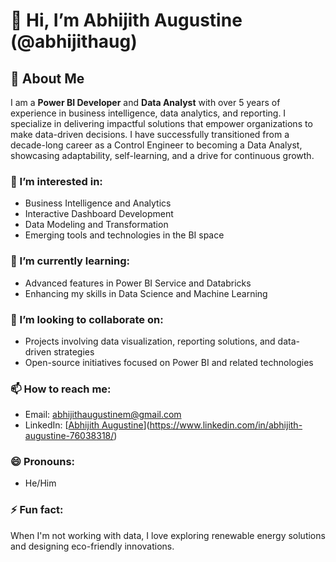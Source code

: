# 👋 Hi, I’m Abhijith Augustine (@abhijithaug)

## 🌟 About Me
I am a **Power BI Developer** and **Data Analyst** with over 5 years of experience in business intelligence, data analytics, and reporting. I specialize in delivering impactful solutions that empower organizations to make data-driven decisions. I have successfully transitioned from a decade-long career as a Control Engineer to becoming a Data Analyst, showcasing adaptability, self-learning, and a drive for continuous growth.

### 👀 I’m interested in:
- Business Intelligence and Analytics  
- Interactive Dashboard Development  
- Data Modeling and Transformation  
- Emerging tools and technologies in the BI space  

### 🌱 I’m currently learning:
- Advanced features in Power BI Service and Databricks  
- Enhancing my skills in Data Science and Machine Learning  

### 💞️ I’m looking to collaborate on:
- Projects involving data visualization, reporting solutions, and data-driven strategies  
- Open-source initiatives focused on Power BI and related technologies  

### 📫 How to reach me:
- Email: [abhijithaugustinem@gmail.com](mailto:abhijithaugustinem@gmail.com)  
- LinkedIn: [[Abhijith Augustine](https://www.linkedin.com/in/abhijith-augustine)](https://www.linkedin.com/in/abhijith-augustine-76038318/)  

### 😄 Pronouns:
- He/Him  

### ⚡ Fun fact:
When I'm not working with data, I love exploring renewable energy solutions and designing eco-friendly innovations.  

<!---
abhijithaug/abhijithaug is a ✨ special ✨ repository because its `README.md` (this file) appears on your GitHub profile.
You can click the Preview link to take a look at your changes.
--->
